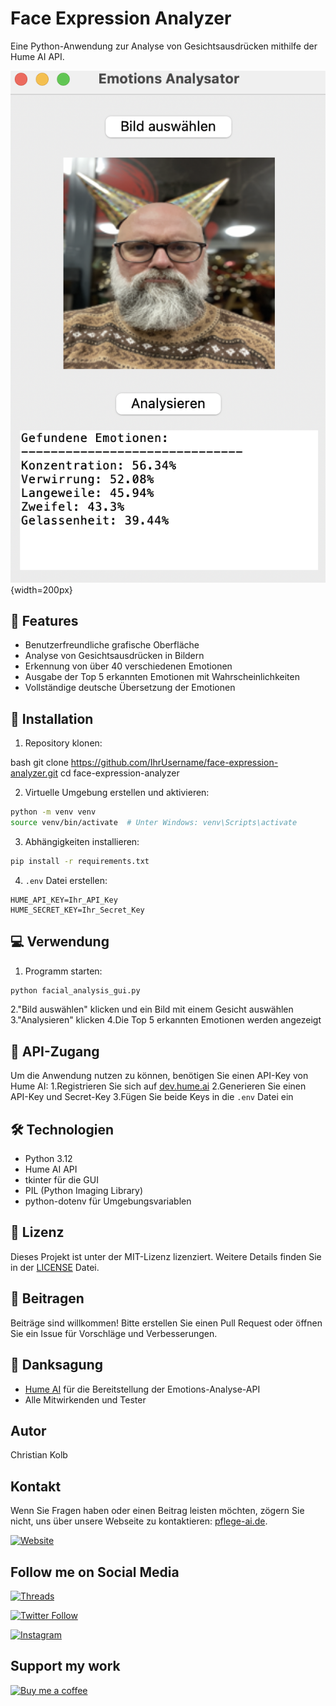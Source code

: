 # Face Expression Analyzer

Eine Python-Anwendung zur Analyse von Gesichtsausdrücken mithilfe der Hume AI API.

<!-- Bild mit 500px Breite -->
![GUI Screenshot](images/face_expression_gui.png){width=200px}

## 🌟 Features

- Benutzerfreundliche grafische Oberfläche
- Analyse von Gesichtsausdrücken in Bildern
- Erkennung von über 40 verschiedenen Emotionen
- Ausgabe der Top 5 erkannten Emotionen mit Wahrscheinlichkeiten
- Vollständige deutsche Übersetzung der Emotionen

## 🚀 Installation

1. Repository klonen:

bash
git clone https://github.com/IhrUsername/face-expression-analyzer.git
cd face-expression-analyzer

2. Virtuelle Umgebung erstellen und aktivieren:

```bash
python -m venv venv
source venv/bin/activate  # Unter Windows: venv\Scripts\activate
```

3. Abhängigkeiten installieren:

```bash
pip install -r requirements.txt
```

4. `.env` Datei erstellen:

```plaintext
HUME_API_KEY=Ihr_API_Key
HUME_SECRET_KEY=Ihr_Secret_Key
```

## 💻 Verwendung

1. Programm starten:

```bash
python facial_analysis_gui.py
```

2."Bild auswählen" klicken und ein Bild mit einem Gesicht auswählen
3."Analysieren" klicken
4.Die Top 5 erkannten Emotionen werden angezeigt

## 🔑 API-Zugang

Um die Anwendung nutzen zu können, benötigen Sie einen API-Key von Hume AI:
1.Registrieren Sie sich auf [dev.hume.ai](https://dev.hume.ai)
2.Generieren Sie einen API-Key und Secret-Key
3.Fügen Sie beide Keys in die `.env` Datei ein

## 🛠 Technologien

- Python 3.12
- Hume AI API
- tkinter für die GUI
- PIL (Python Imaging Library)
- python-dotenv für Umgebungsvariablen

## 📝 Lizenz

Dieses Projekt ist unter der MIT-Lizenz lizenziert. Weitere Details finden Sie in der [LICENSE](LICENSE) Datei.

## 👥 Beitragen

Beiträge sind willkommen! Bitte erstellen Sie einen Pull Request oder öffnen Sie ein Issue für Vorschläge und Verbesserungen.

## 🙏 Danksagung

- [Hume AI](https://hume.ai) für die Bereitstellung der Emotions-Analyse-API
- Alle Mitwirkenden und Tester

## Autor

Christian Kolb

## Kontakt

Wenn Sie Fragen haben oder einen Beitrag leisten möchten, zögern Sie nicht, uns über unsere Webseite zu kontaktieren: [pflege-ai.de](https://pflege-ai.de/).

[![Website](https://img.shields.io/badge/Pflege--AI-Webseite-%230f0122?style=flat&logo=Web&logoColor=ff8154)](https://pflege-ai.de/)

## Follow me on Social Media

[![Threads](https://img.shields.io/badge/Threads-Follow%20me-blue?style=flat&logo=Thread&logoColor=white)](https://www.threads.net/@pflege_ki)

[![Twitter Follow](https://img.shields.io/twitter/follow/ai_fuerth?style=social)](https://twitter.com/ai_fuerth)

[![Instagram](https://img.shields.io/badge/Instagram-Follow%20@pflege__ki-blue?style=flat&logo=instagram&logoColor=white)](https://www.instagram.com/pflege_ki/)

## Support my work

[![Buy me a coffee](https://img.shields.io/badge/Buy%20Me%20a%20Coffee-Support%20Pflege_KI-FFDD00)](https://buymeacoffee.com/pflege_ki)
